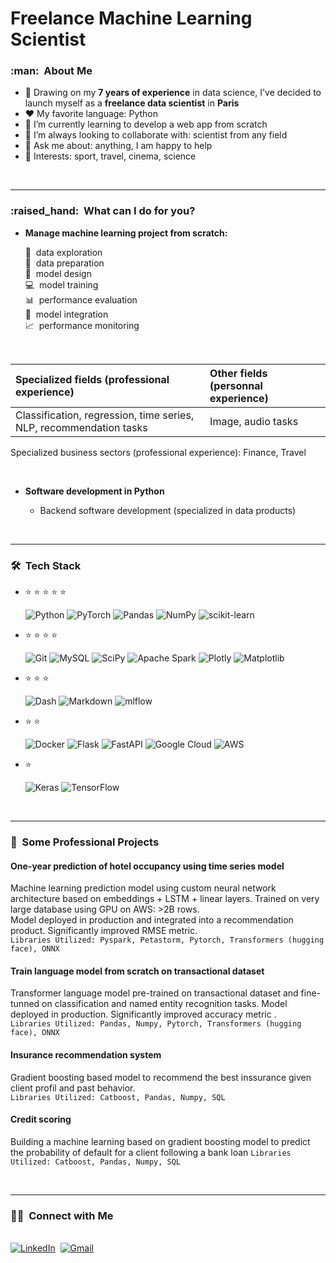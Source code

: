 <h1>Freelance Machine Learning Scientist</h1>

<h3> :man: &nbsp;About Me </h3>

- 🔭 Drawing on my **7 years of experience** in data science, I've decided to launch myself as a **freelance data scientist** in **Paris**
- :heart: My favorite language: Python
- 🌱 I’m currently learning to develop a web app from scratch
- 👯 I’m always looking to collaborate with: scientist from any field
- 💬 Ask me about: anything, I am happy to help
- 💜 Interests: sport, travel, cinema, science

<br/>

---

<h3> :raised_hand: &nbsp;What can I do for you? </h3>

- **Manage machine learning project from scratch:**

  
  :eyes: &nbsp;data exploration  
  :hammer: &nbsp;data preparation  
  :pencil: &nbsp;model design  
  :computer: &nbsp;model training  
  :bar_chart: &nbsp;performance evaluation  
  🤝 &nbsp;model integration  
  :chart_with_upwards_trend: &nbsp;performance monitoring

<br/>

|  Specialized fields (professional experience)      | Other fields (personnal experience) |
| :---        |    :---   |
| Classification, regression, time series, NLP, recommendation tasks        |   Image, audio tasks   |
 
Specialized business sectors (professional experience): Finance, Travel

<br/>

- **Software development in Python**

  - Backend software development (specialized in data products)

<br/>

---

<h3> 🛠 &nbsp;Tech Stack</h3>

- :star: :star: :star: :star: :star:

  
  ![Python](https://img.shields.io/badge/python-3670A0?style=for-the-badge&logo=python&logoColor=ffdd54)
  ![PyTorch](https://img.shields.io/badge/PyTorch-%23EE4C2C.svg?style=for-the-badge&logo=PyTorch&logoColor=white)
  ![Pandas](https://img.shields.io/badge/pandas-%23150458.svg?style=for-the-badge&logo=pandas&logoColor=white)
  ![NumPy](https://img.shields.io/badge/numpy-%23013243.svg?style=for-the-badge&logo=numpy&logoColor=white)
  ![scikit-learn](https://img.shields.io/badge/scikit--learn-%23F7931E.svg?style=for-the-badge&logo=scikit-learn&logoColor=white)

  
- :star: :star: :star: :star:

  ![Git](https://img.shields.io/badge/Git-F05032?style=for-the-badge&logo=git&logoColor=white)
  ![MySQL](https://img.shields.io/badge/mysql-4479A1.svg?style=for-the-badge&logo=mysql&logoColor=white)
  ![SciPy](https://img.shields.io/badge/SciPy-%230C55A5.svg?style=for-the-badge&logo=scipy&logoColor=%white)
  ![Apache Spark](https://img.shields.io/badge/Apache%20Spark-FDEE21?style=flat-square&logo=apachespark&logoColor=black)
  ![Plotly](https://img.shields.io/badge/Plotly-%233F4F75.svg?style=for-the-badge&logo=plotly&logoColor=white)
  ![Matplotlib](https://img.shields.io/badge/Matplotlib-%23ffffff.svg?style=for-the-badge&logo=Matplotlib&logoColor=black)
  
- :star: :star: :star:

  ![Dash](https://img.shields.io/badge/dash-008DE4?style=for-the-badge&logo=dash&logoColor=white)
  ![Markdown](https://img.shields.io/badge/Markdown-000000?style=for-the-badge&logo=markdown&logoColor=white)
  ![mlflow](https://img.shields.io/badge/mlflow-%23d9ead3.svg?style=for-the-badge&logo=numpy&logoColor=blue)

- :star: :star:

  ![Docker](https://img.shields.io/badge/docker-%230db7ed.svg?style=for-the-badge&logo=docker&logoColor=white)
  ![Flask](https://img.shields.io/badge/flask-%23000.svg?style=for-the-badge&logo=flask&logoColor=white)
  ![FastAPI](https://img.shields.io/badge/FastAPI-005571?style=for-the-badge&logo=fastapi)
  ![Google Cloud](https://img.shields.io/badge/GoogleCloud-%234285F4.svg?style=for-the-badge&logo=google-cloud&logoColor=white)
  ![AWS](https://img.shields.io/badge/AWS-%23FF9900.svg?style=for-the-badge&logo=amazon-aws&logoColor=white)

- :star:

  ![Keras](https://img.shields.io/badge/Keras-%23D00000.svg?style=for-the-badge&logo=Keras&logoColor=white)
  ![TensorFlow](https://img.shields.io/badge/TensorFlow-%23FF6F00.svg?style=for-the-badge&logo=TensorFlow&logoColor=white)

<br/>

---

<h3> 📝 &nbsp;Some Professional Projects</h3>

#### One-year prediction of hotel occupancy using time series model
Machine learning prediction model using custom neural network architecture based on embeddings + LSTM + linear layers. Trained on very large database using GPU on AWS: >2B rows.  
Model deployed in production and integrated into a recommendation product. Significantly improved RMSE metric.  
```Libraries Utilized: Pyspark, Petastorm, Pytorch, Transformers (hugging face), ONNX```

#### Train language model from scratch on transactional dataset
Transformer language model pre-trained on transactional dataset and fine-tunned on classification and named entity recognition tasks.
Model deployed in production. Significantly improved accuracy metric .  
```Libraries Utilized: Pandas, Numpy, Pytorch, Transformers (hugging face), ONNX```

#### Insurance recommendation system
Gradient boosting based model to recommend the best inssurance given client profil and past behavior.  
```Libraries Utilized: Catboost, Pandas, Numpy, SQL```

#### Credit scoring
Building a machine learning based on gradient boosting model to predict the probability of default for a client following a bank loan
```Libraries Utilized: Catboost, Pandas, Numpy, SQL```

<br/>

---

<h3> 🤝🏻 &nbsp;Connect with Me </h3> 

<p>
<br>
<a href="https://www.linkedin.com/in/quentin-raquet-1b4aa610a/"><img src="https://img.shields.io/badge/linkedin-%230077B5.svg?&style=for-the-badge&logo=linkedin&logoColor=white" alt="LinkedIn" /></a>&nbsp;
<a href="mailto:quentin.raquet@gmail.com?subject=Hola%20Jiji"><img src="https://img.shields.io/badge/gmail-%23D14836.svg?&style=for-the-badge&logo=gmail&logoColor=white" alt="Gmail"/></a>&nbsp;
<!--<a href="https://kkvanonymous.github.io/"><img alt="Website" src="https://img.shields.io/website?style=for-the-badge&up_message=portfolio&url=https%3A%2F%2Fkkvanonymous.github.io%2F"></a>-->
</p>
